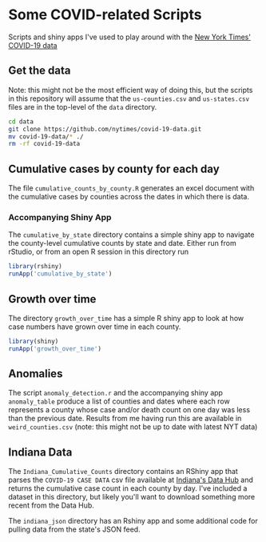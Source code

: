 # Some COVID-related Scripts

Scripts and shiny apps I've used to play around with the [New York Times' COVID-19 data](https://github.com/nytimes/covid-19-data)

## Get the data

Note: this might not be the most efficient way of doing this, but the scripts in this repository will assume that the `us-counties.csv` and `us-states.csv` files are in the top-level of the `data` directory.

```bash
cd data
git clone https://github.com/nytimes/covid-19-data.git
mv covid-19-data/* ./
rm -rf covid-19-data
```

## Cumulative cases by county for each day

The file `cumulative_counts_by_county.R` generates an excel document with the cumulative cases by counties across the dates in which there is data.

### Accompanying Shiny App

The `cumulative_by_state` directory contains a simple shiny app to navigate the county-level cumulative counts by state and date. Either run from rStudio, or from an open R session in this directory run

```r
library(rshiny)
runApp('cumulative_by_state')
```

## Growth over time

The directory `growth_over_time` has a simple R shiny app to look at how case numbers have grown over time in each county.

```r
library(shiny)
runApp('growth_over_time')
```

## Anomalies

The script `anomaly_detection.r` and the accompanying shiny app `anomaly_table` produce a list of counties and dates where each row represents a county whose case and/or death count on one day was less than the previous date. Results from me having run this are available in `weird_counties.csv` (note: this might not be up to date with latest NYT data)

## Indiana Data

The `Indiana_Cumulative_Counts` directory contains an RShiny app that parses the `COVID-19 CASE DATA` csv file available at [Indiana's Data Hub](https://hub.mph.in.gov/dataset?q=COVID) and returns the cumulative case count in each county by day. I've included a dataset in this directory, but likely you'll want to download something more recent from the Data Hub.

The `indiana_json` directory has an Rshiny app and some additional code for pulling data from the state's JSON feed.